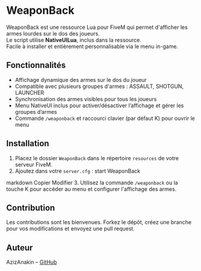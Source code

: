 WeaponBack
===========

WeaponBack est une ressource Lua pour FiveM qui permet d'afficher les armes lourdes sur le dos des joueurs.  
Le script utilise **NativeUILua**, inclus dans la ressource.  
Facile à installer et entièrement personnalisable via le menu in-game.

Fonctionnalités
---------------
- Affichage dynamique des armes sur le dos du joueur
- Compatible avec plusieurs groupes d'armes : ASSAULT, SHOTGUN, LAUNCHER
- Synchronisation des armes visibles pour tous les joueurs
- Menu NativeUI inclus pour activer/désactiver l’affichage et gérer les groupes d’armes
- Commande `/weaponback` et raccourci clavier (par défaut K) pour ouvrir le menu

Installation
------------
1. Placez le dossier `WeaponBack` dans le répertoire `resources` de votre serveur FiveM.
2. Ajoutez dans votre `server.cfg` :
start WeaponBack

markdown
Copier
Modifier
3. Utilisez la commande `/weaponback` ou la touche K pour accéder au menu et configurer l'affichage des armes.

Contribution
------------
Les contributions sont les bienvenues. Forkez le dépôt, créez une branche pour vos modifications et envoyez une pull request.

Auteur
------
AzizAnakin – [GitHub](https://github.com/AzizAnakin/Weaponback---Fivem---Standalone)
